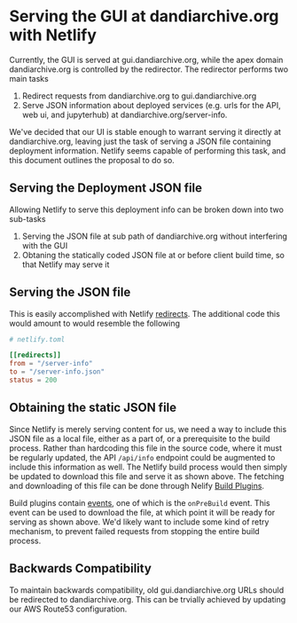 # Serving the GUI at dandiarchive.org with Netlify
Currently, the GUI is served at gui.dandiarchive.org, while the apex domain dandiarchive.org is controlled by the redirector. The redirector performs two main tasks

1. Redirect requests from dandiarchive.org to gui.dandiarchive.org
2. Serve JSON information about deployed services (e.g. urls for the API, web ui, and jupyterhub) at dandiarchive.org/server-info.

We've decided that our UI is stable enough to warrant serving it directly at dandiarchive.org, leaving just the task of serving a JSON file containing deployment information. Netlify seems capable of performing this task, and this document outlines the proposal to do so.

## Serving the Deployment JSON file

Allowing Netlify to serve this deployment info can be broken down into two sub-tasks

1. Serving the JSON file at sub path of dandiarchive.org without interfering with the GUI
2. Obtaning the statically coded JSON file at or before client build time, so that Netlify may serve it

## Serving the JSON file

This is easily accomplished with Netlify [redirects](https://docs.netlify.com/routing/redirects/). The additional code this would amount to would resemble the following

```toml
# netlify.toml

[[redirects]]
from = "/server-info"
to = "/server-info.json"
status = 200
```

## Obtaining the static JSON file

Since Netlify is merely serving content for us, we need a way to include this JSON file as a local file, either as a part of, or a prerequisite to the build process. Rather than hardcoding this file in the source code, where it must be regularly updated, the API `/api/info` endpoint could be augmented to include this information as well. The Netlify build process would then simply be updated to download this file and serve it as shown above. The fetching and downloading of this file can be done through Nelify [Build Plugins](https://docs.netlify.com/configure-builds/build-plugins/).

Build plugins contain [events](https://docs.netlify.com/configure-builds/build-plugins/create-plugins/#plug-into-events), one of which is the `onPreBuild` event. This event can be used to download the file, at which point it will be ready for serving as shown above. We'd likely want to include some kind of retry mechanism, to prevent failed requests from stopping the entire build process.


## Backwards Compatibility

To maintain backwards compatibility, old gui.dandiarchive.org URLs should be redirected to dandiarchive.org. This can be trvially achieved by updating our AWS Route53 configuration.
